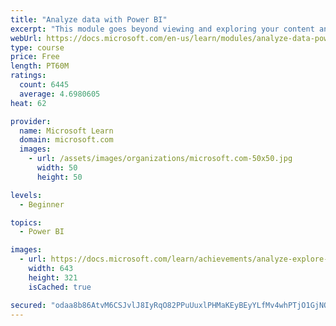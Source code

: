 ```yaml
---
title: "Analyze data with Power BI"
excerpt: "This module goes beyond viewing and exploring your content and explains how to interact with it by working with reports and dashboards to uncover and share new business insights."
webUrl: https://docs.microsoft.com/en-us/learn/modules/analyze-data-power-bi/
type: course
price: Free
length: PT60M
ratings:
  count: 6445
  average: 4.6980605
heat: 62

provider:
  name: Microsoft Learn
  domain: microsoft.com
  images:
    - url: /assets/images/organizations/microsoft.com-50x50.jpg
      width: 50
      height: 50

levels:
  - Beginner

topics:
  - Power BI

images:
  - url: https://docs.microsoft.com/learn/achievements/analyze-explore-data-power-bi-social.png
    width: 643
    height: 321
    isCached: true

secured: "odaa8b86AtvM6CSJvlJ8IyRqO82PPuUuxlPHMaKEyBEyYLfMv4whPTjO1GjNO8FQX11oD4x7T2SaapQJtCF+v8ygOjLIsoG4N8m6iwAWNqiu1ng2ZSJBkvcXapAWagfah9vA37gDwNRdCv32W3CQ4VQ3z/kqkGspuCMCgQu5MunVuz7ZX5W3Jvj93+g/gRzj4h1Rb+UVKxe1O19+GE0YKgaYNICt2gYw0GIo+wwlFrxpZP2Upsyym56lHwsfYofVe3rvvQRUZ6eGS8YXwuBAwYwMDeBMraHtQKxYlxDtvB9tDkfZaDDk80ggNjgBRJWFJ73Du3afx6jk9ZiPly7POCS+8NlHb4Hm4qKPMc3NfYHyS1jKnsCxpt3YbjTQkWvQ87hL1Juf+bulIj4uzLpi4mFPk7IDVUXuUoXFrg+ZYGY=;54Wsh8onAe3WDxtyTfVzaQ=="
---
```


